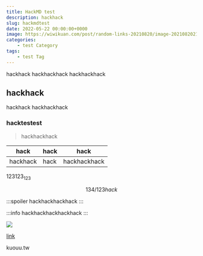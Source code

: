```yaml
---
title: HackMD test
description: hackhack
slug: hackmdtest
date: 2022-05-22 00:00:00+0000
image: https://wiwikuan.com/post/random-links-20210820/image-20210820210919820_hub8c2c33d3eb038d32984dd97ebc4eed2_509877_1600x0_resize_box_3.png
categories:
    - test Category
tags:
    - test Tag
---
```


hackhack
hackhackhack
hackhackhack

## hackhack

hackhack
hackhackhack

### hacktestest

> hackhackhack

|hack|hack|hack|
|-|-|-|
hackhack|hack|hackhackhack

$123123_{123}$

$$
134/123hack
$$

:::spoiler
hackhackhackhack
:::

:::info
hackhackhackhackhack
:::

![](https://wiwikuan.com/post/random-links-20210820/image-20210820210919820_hub8c2c33d3eb038d32984dd97ebc4eed2_509877_1600x0_resize_box_3.png)

[link](https://kuouu.tw)

kuouu.tw
